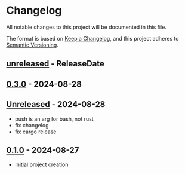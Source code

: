 # Changelog

All notable changes to this project will be documented in this file.

The format is based on [Keep a Changelog](https://keepachangelog.com/en/1.0.0/),
and this project adheres to [Semantic Versioning](https://semver.org/spec/v2.0.0.html).

<!-- next-header -->

## [unreleased] - ReleaseDate


## [0.3.0] - 2024-08-28


## [Unreleased] - 2024-08-28

- push is an arg for bash, not rust
- fix changelog
- fix cargo release

## [0.1.0] - 2024-08-27

- Initial project creation

<!-- next-url -->

[unreleased]: https://github.com/nim65s/pre-commit-sort/compare/v0.3.0...HEAD

[0.3.0]: https://github.com/nim65s/pre-commit-sort/compare/v0.2.0...v0.3.0

[0.1.0]: https://github.com/nim65s/fork-manager/releases/tag/v0.1.0
[0.2.0]: https://github.com/nim65s/fork-manager/compare/v0.1.0...v0.2.0
